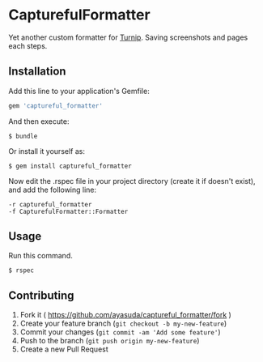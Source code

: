 # CapturefulFormatter

Yet another custom formatter for [Turnip](https://github.com/jnicklas/turnip). Saving screenshots and pages each steps.

## Installation

Add this line to your application's Gemfile:

```ruby
gem 'captureful_formatter'
```

And then execute:

    $ bundle

Or install it yourself as:

    $ gem install captureful_formatter

Now edit the .rspec file in your project directory (create it if doesn't exist), and add the following line:

    -r captureful_formatter
    -f CapturefulFormatter::Formatter

## Usage

Run this command.

    $ rspec

## Contributing

1. Fork it ( https://github.com/ayasuda/captureful_formatter/fork )
2. Create your feature branch (`git checkout -b my-new-feature`)
3. Commit your changes (`git commit -am 'Add some feature'`)
4. Push to the branch (`git push origin my-new-feature`)
5. Create a new Pull Request
